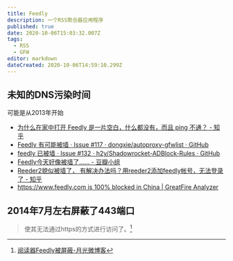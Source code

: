 ```yaml
---
title: Feedly
description: 一个RSS聚合器应用程序
published: true
date: 2020-10-06T15:03:32.007Z
tags:
  - RSS
  - GFW
editor: markdown
dateCreated: 2020-10-06T14:59:10.299Z
---
```


## 未知的DNS污染时间

可能是从2013年开始

+ [为什么在家中打开 Feedly 是一片空白，什么都没有，而且 ping 不通？ - 知乎](https://web.archive.org/web/20201006143757/https://www.zhihu.com/question/21461652)
+ [Feedly 有可能被墙 · Issue #117 · dongxie/autoproxy-gfwlist · GitHub](https://web.archive.org/web/20201006143824/https://github.com/dongxie/autoproxy-gfwlist/issues/117)
+ [feedly 已被墙 · Issue #132 · h2y/Shadowrocket-ADBlock-Rules · GitHub](https://web.archive.org/web/20201006144036/https://github.com/h2y/Shadowrocket-ADBlock-Rules/issues/132)
+ [Feedly今天好像被墙了…… - 豆瓣小组](https://web.archive.org/web/20201006143826/https://www.douban.com/group/topic/40743868/)
+ [Reeder2貌似被墙了， 有解决办法吗？用reeder2添加feedly帐号，无法登录了 - 知乎](https://web.archive.org/web/20201006144012/https://www.zhihu.com/question/24402398)
+ [https://www.feedly.com is 100% blocked in China | GreatFire Analyzer](https://archive.is/wLKwC "https://en.greatfire.org/https/www.feedly.com")

## 2014年7月左右屏蔽了443端口

> 使其无法通过https的方式进行访问了。[^1933]

[^1933]: [阅读器Feedly被屏蔽-月光微博客](https://web.archive.org/web/20201006145949/https://www.williamlong.info/weibo/archives/1933.html)
